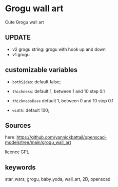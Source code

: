 # Grogu wall art

Cute Grogu wall art

## UPDATE

- v2 grogu string: grogu with hook up and down
- v1 grogu

## customizable variables

- `bothSides`: default false;

- `thickness`: default 1, between 1 and 10 step 0.1

- `thicknessBase` default 1, between 0 and 10 step 0.1

- `width`: default 100;

## Sources

here: https://github.com/yannickbattail/openscad-models/tree/main/grogu_wall_art

licence GPL

## keywords

star_wars, grogu, baby_yoda, wall_art, 2D, openscad
